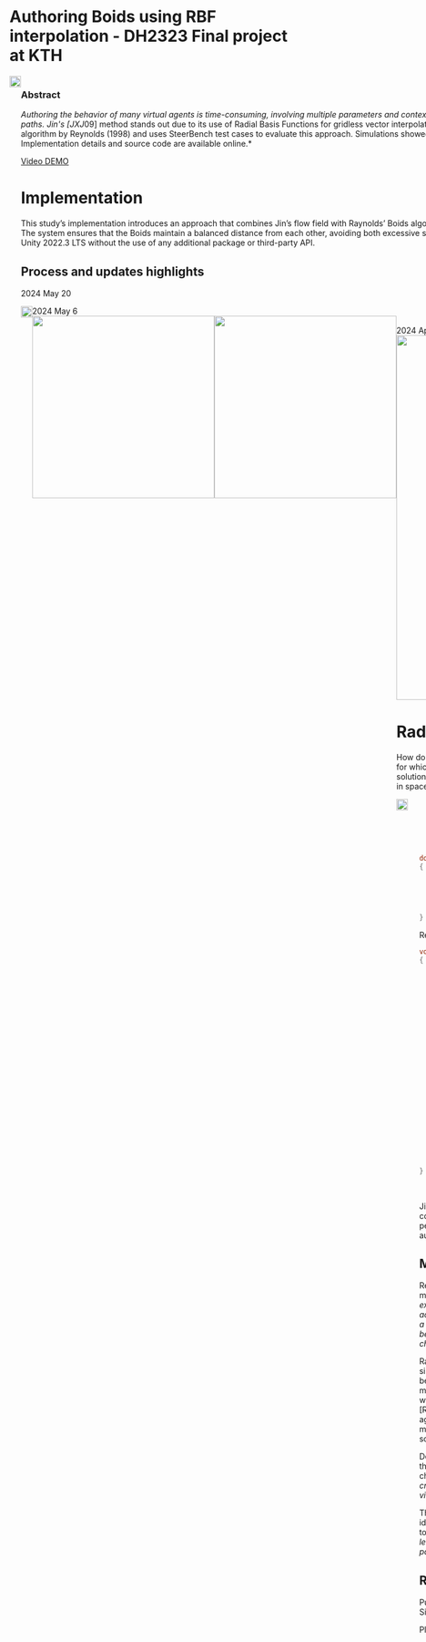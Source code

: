 # Authoring Boids using RBF interpolation - DH2323 Final project at KTH
<div style = "display: flex">
    <img width="100%" src="https://github.com/DavidGiraldoCode/p-bois_steering_behaviors/blob/develop/Assets/Art/Images/rbf_boids_cover.jpg"/>
<div/>
    
### **Abstract**

*Authoring the behavior of many virtual agents is time-consuming, involving multiple parameters and context-specific needs. Some steering algorithms use vector fields to influence agents' global paths. Jin's [JXJ*09] method stands out due to its use of Radial Basis Functions for gridless vector interpolation. This paper extends Jin's method to 3D vector fields for controlling the Boids algorithm by Reynolds (1998) and uses SteerBench test cases to evaluate this approach. Simulations showed Boids maneuvering through S shapes and shrinking to pass through narrow spaces. Implementation details and source code are available online.*

[Video DEMO](https://youtu.be/nZEUKUlAuHc)

# Implementation

This study’s implementation introduces an approach that combines Jin’s flow field with Raynolds’ Boids algorithm, aiming to create a more plausible and visually appealing result for bird-like agents. The system ensures that the Boids maintain a balanced distance from each other, avoiding both excessive spreading and collisions while following a predefined path. The simulation used C# in Unity 2022.3 LTS without the use of any additional package or third-party API.

## Process and updates highlights
2024 May 20
<div style = "display: flex">
    <img width="100%" src="https://github.com/DavidGiraldoCode/p-bois_steering_behaviors/blob/develop/Assets/Art/Images/RBF_step_by_step_boids.jpg"/>
<div/>
2024 May 6
<br/>
<div style = "display: flex">
    <img width="320px" src="https://github.com/DavidGiraldoCode/p-bois_steering_behaviors/blob/develop/Assets/Art/Images/image.png"/>
    <img width="320px" src="https://github.com/DavidGiraldoCode/p-bois_steering_behaviors/blob/develop/Assets/Art/Images/vf1.png"/>
<div/>
<br/>
2024 April
<br/>
<img width="640px" src="https://github.com/DavidGiraldoCode/p-bois_steering_behaviors/blob/develop/Assets/Art/Flow_fields_test.gif"/>

# Radial Basis Functions (RBF)

How do we interpolate when there is no grid? Having no sample grid is a scattered data problem for which traditional linear interpolation does not suffice. Thus, Radial Basis Functions exist as a solution for this problem by defining a function capable of interpolating any given discrete value in space, given all the values at source points.

<div style = "display: flex">
    <img width="50%" src="https://github.com/DavidGiraldoCode/p-bois_steering_behaviors/blob/develop/Assets/Art/Images/rbf_equations.jpg"/>
<div/>


$$
S(\mathbf{x}) = \sum_{i=1}^{n} \lambda_i \phi(||\mathbf{x} - \mathbf{x}_i||), \quad \mathbf{x} \in \mathbb{R}^d.
$$

$$
\Phi(r) = ||\mathbf{x} - \mathbf{x}_i||
$$

```csharp
double Phi(Vector3 vector_j, Vector3 vector_i) //RBF
{
    Vector3 distance = vector_j - vector_i;
    float r = distance.magnitude;
    double GSkernel = Math.Exp(-0.001 * Math.Pow(r, 2)); //Gaussian (GS)
    double Skernel = r;  //Spline (S)
    return Skernel;
}
```

 Relationship between source points

```csharp
void ComputeInterpolationMatricesXY(List<Vector3> points, List<Vector3> vectors)
{
    int rows = points.Count;
    int columns = points.Count + 1;
    double[,] matrixX = new double[rows, columns];
    double[,] matrixY = new double[rows, columns];

    for (int j = 0; j < rows; j++)
    {
        for (int i = 0; i < columns; i++)
        {
            if (i < rows)
            {
                matrixX[j, i] = Phi(points[j], points[i]);
                matrixY[j, i] = Phi(points[j], points[i]);
            }
            else
            {
                matrixX[j, i] = vectors[j].x;
                matrixY[j, i] = vectors[j].z;
            }
        }
    }

    matrixPHIforX = matrixX;
    matrixPHIforY = matrixY;
}
```

$$
[\Phi]*[\lambda] = [f]
$$

Jin (2009) presented an application of crow authoring relaying on path-planning components. They incorporated radial basis function interpolation of vector fields to guide pedestrians' flow in a grid-less setup. I am implementing and applying their paper to author the flow of a flock of boids.

## More about crowd simulations

Representing multiple living entities in a virtual world is used in a number of fields, from movies and video games to urban planning and architecture. And [LBC*22] Lemori’s extensive categorization proves how committed computer graphics practitioners are to achieving plausible results. Rendering several virtual agents is known as crow simulation, a branch of computer graphics animation, and it deals with representing non-verbal behaviors of virtual beings and their relations with their environment and others, characterized by the change of their position over time [CFV*22].

Raynolds’ Boids model is a well-known steering behavior algorithm within the crow simulation field that simulates a flock of entities in a 3D digital environment. It has set a benchmark for what a user can do in terms of simulated animal behavior. He stated three main rules: collision avoidance, velocity matching, and flock centering, concepts that then were independently defined by Raynorlds as Separation, Alignment, and Cohesion [Rey02]. There are several strategies to steer and author these boids that focus on the agent's local movement. However, as computer processing improves, game titles and movies strive for increasingly complex scenes where multiple agents interact and follow scripted behavior and paths.

Defining a virtual agent’s behavior is known as authoring simulations, a multi-layer task that enables users to achieve creative intents and satisfy application-specific characteristics [LBC*22]. Six categories encompass the aspects that can be authored in a crow simulation: Hih-level behaviors, path-planning, local movements, body animation, visualization, and post-processing [LBC*22].

This paper focuses on Path-planing, which refers to authoring agents on a global scale, ideal when seeking to control large, endless crowds in complex environments not limited to a time window [LBC*22]. For global planning to happen, techniques such as Flows leverage vector fields that influence the path agents take without specifying individual paths explicitly. [LBC*22]

## References
Pulsar Bytes provided the bird mesh at the Unity Assets Store. Sound provided by SilentSeason at freesound.com.

Please refer to the section: [References](https://github.com/DavidGiraldoCode/p-authoring_boids_RBF_interpolation/blob/develop/Refences.md)
